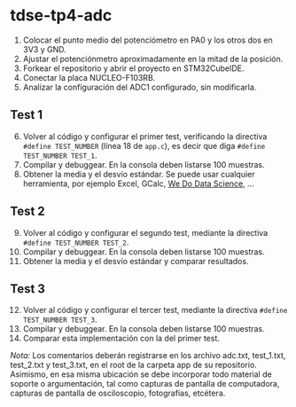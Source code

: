 # tdse-tp4-adc

1. Colocar el punto medio del potenciómetro en PA0 y los otros dos en 3V3 y GND.
2. Ajustar el potenciónmetro aproximadamente en la mitad de la posición.
3. Forkear el repositorio y abrir el proyecto en STM32CubeIDE.
4. Conectar la placa NUCLEO-F103RB.
5. Analizar la configuración del ADC1 configurado, sin modificarla.


## Test 1

6. Volver al código y configurar el primer test, verificando la directiva `#define TEST_NUMBER` (línea 18 de `app.c`), es decir que diga `#define TEST_NUMBER TEST_1`.
7. Compilar y debuggear. En la consola deben listarse 100 muestras.
8. Obtener la media y el desvío estándar. Se puede usar cualquier herramienta, por ejemplo Excel, GCalc, [We Do Data Science](https://www.wedodatascience.com), ...


## Test 2
9. Volver al código y configurar el segundo test, mediante la directiva `#define TEST_NUMBER TEST_2`.
10. Compilar y debuggear. En la consola deben listarse 100 muestras.
11. Obtener la media y el desvío estándar y comparar resultados.


## Test 3
12. Volver al código y configurar el tercer test, mediante la directiva `#define TEST_NUMBER TEST_3`.
13. Compilar y debuggear. En la consola deben listarse 100 muestras.
14. Comparar esta implementación con la del primer test.


*Nota:* Los comentarios deberán registrarse en los archivo adc.txt, test_1.txt, test_2.txt y test_3.txt, en el root de la carpeta app de su repositorio. Asimismo, en esa misma ubicación se debe incorporar todo material de soporte o argumentación, tal como capturas de pantalla de computadora, capturas de pantalla de osciloscopio, fotografías, etcétera.
